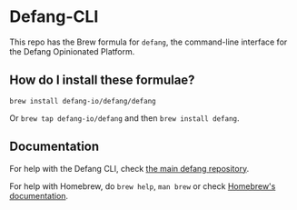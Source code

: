 # Defang-CLI
This repo has the Brew formula for `defang`, the command-line interface for the Defang Opinionated Platform.

## How do I install these formulae?

`brew install defang-io/defang/defang`

Or `brew tap defang-io/defang` and then `brew install defang`.

## Documentation

For help with the Defang CLI, check [the main defang repository](https://github.com/defang-io/defang).

For help with Homebrew, do `brew help`, `man brew` or check [Homebrew's documentation](https://docs.brew.sh).
